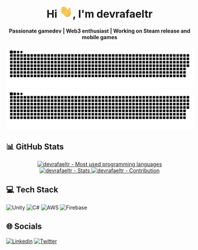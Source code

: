 <div align="center">
  <h1 align="center">Hi <img width="35" src="https://github.com/devrafaeltr/devrafaeltr/blob/main/resources/img/waving.gif">, I'm devrafaeltr</h1>
  <h4 align="center">Passionate gamedev | Web3 enthusiast | Working on Steam release and mobile games</h4>
</div>

![Github Snake - Dark](https://raw.githubusercontent.com/devrafaeltr/devrafaeltr/output/github-contribution-grid-snake-dark.svg#gh-dark-mode-only)![Github Snake - White](https://raw.githubusercontent.com/devrafaeltr/devrafaeltr/output/github-contribution-grid-snake.svg#gh-light-mode-only)  


## 📊 GitHub Stats
<div>
    <p align="center">
      <p align="center">
          <a href="https://github.com/devrafaeltr/">
          <img width="40%" src="https://github-readme-stats.vercel.app/api/top-langs/?username=devrafaeltr&theme=gruvbox&layout=compact&hide_border=true" alt="devrafaeltr - Most used programming languages" /></br>
          <img width="40%" src="https://github-readme-stats.vercel.app/api?username=devrafaeltr&show_icons=true&count_private=true&include_all_commits=true&theme=gruvbox&hide_border=true" alt="devrafaeltr - Stats"  />
          <img width="40%" src="https://github-readme-streak-stats.herokuapp.com/?user=devrafaeltr&theme=gruvbox&hide_border=true" alt="devrafaeltr - Contribution" />
          </a>
      </p>
</div>

## 💻 Tech Stack

<div>
    <p align="left">
      <img align="center" href="https://unity.com/"
         src="https://img.shields.io/badge/Unity-gray?style=for-the-badge&logo=unity"
         alt="Unity" height="30"/>
      <img align="center" href="https://docs.microsoft.com/en-us/dotnet/csharp/"
         src="https://img.shields.io/badge/c%23-%23239120.svg?style=for-the-badge&logo=c-sharp&logoColor=white"
         alt="C#" height="30"/>
       <img align="center" href="https://aws.amazon.com/"
         src="https://img.shields.io/badge/AWS-%23FF9900.svg?style=for-the-badge&logo=amazon-aws&logoColor=white"
         alt="AWS" height="30"/>
       <img align="center" href="https://firebase.google.com/"
         src="https://img.shields.io/badge/firebase-%23039BE5.svg?style=for-the-badge&logo=firebase"
         alt="Firebase" height="30"/>
    </p>
</div>

## 🌐 Socials
<div>
    <p align="left">
      <a href="https://www.linkedin.com/in/devrafaelribeiro/" target="blank"><img align="center"
         src="https://img.shields.io/badge/LinkedIn-%230077B5.svg?logo=linkedin&logoColor=white"
         alt="Linkedin" height="30"/></a>
      <a href="https://twitter.com/_rafaeltr" target="blank"><img align="center"
         src="https://img.shields.io/badge/Twitter-%231DA1F2.svg?logo=Twitter&logoColor=white"
         alt="Twitter" height="30"/></a>
    </p>
</div>
